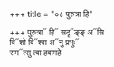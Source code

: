 +++
title = "०८ पुरुत्रा हि"

+++
पुरुत्रा᳓ हि᳓ सदृ᳓ङ्ङ् अ᳓सि  
वि᳓शो वि᳓श्वा अ᳓नु प्रभुः᳓  
सम᳓त्सु त्वा हवामहे